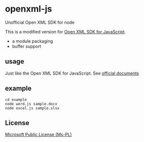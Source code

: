 openxml-js
==========

Unofficial Open XML SDK for node

This is a modified version for 
[Open XML SDK for JavaScript](http://openxmlsdkjs.codeplex.com/).

* a module packaging
* buffer support

## usage

Just like the Open XML SDK for JavaScript. 
See [official documents](http://openxmldeveloper.org/wiki/w/wiki/open-xml-sdk-for-javascript.aspx)

## example

	cd example
	node word.js sample.docx
	node excel.js sample.xlsx
	
## License

[Microsoft Public License (Ms-PL)](http://openxmlsdkjs.codeplex.com/license)

